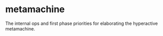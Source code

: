 # metamachine
The internal ops and first phase priorities for elaborating the hyperactive metamachine.
